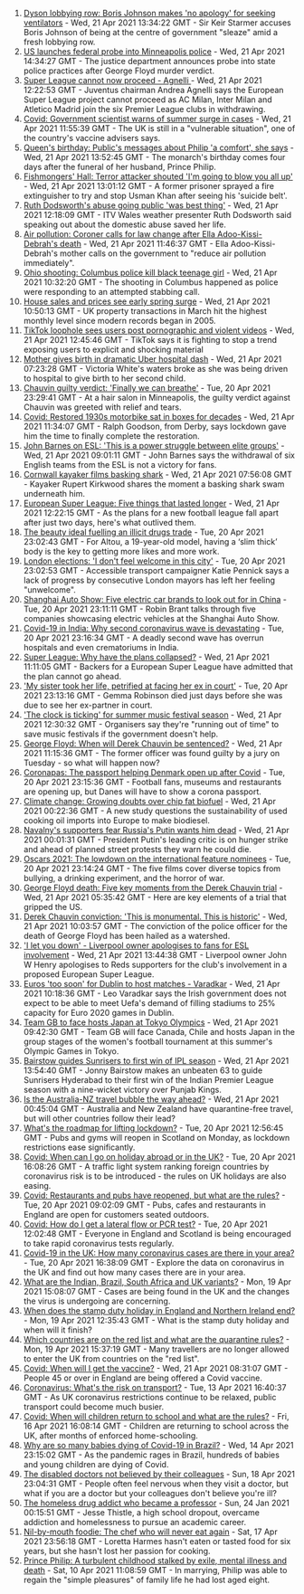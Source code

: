 1. [Dyson lobbying row: Boris Johnson makes 'no apology' for seeking ventilators](https://www.bbc.co.uk/news/uk-politics-56832486) - Wed, 21 Apr 2021 13:34:22 GMT - Sir Keir Starmer accuses Boris Johnson of being at the centre of government "sleaze" amid a fresh lobbying row.
2. [US launches federal probe into Minneapolis police](https://www.bbc.co.uk/news/world-us-canada-56836193) - Wed, 21 Apr 2021 14:34:27 GMT - The justice department announces probe into state police practices after George Floyd murder verdict.
3. [Super League cannot now proceed - Agnelli ](https://www.bbc.co.uk/sport/football/56830308) - Wed, 21 Apr 2021 12:22:53 GMT - Juventus chairman Andrea Agnelli says the European Super League project cannot proceed as AC Milan, Inter Milan and Atletico Madrid join the six Premier League clubs in withdrawing.
4. [Covid: Government scientist warns of summer surge in cases](https://www.bbc.co.uk/news/uk-56830398) - Wed, 21 Apr 2021 11:55:39 GMT - The UK is still in a "vulnerable situation", one of the country's vaccine advisers says.
5. [Queen's birthday: Public's messages about Philip 'a comfort', she says](https://www.bbc.co.uk/news/uk-56811715) - Wed, 21 Apr 2021 13:52:45 GMT - The monarch's birthday comes four days after the funeral of her husband, Prince Philip.
6. [Fishmongers' Hall: Terror attacker shouted 'I'm going to blow you all up'](https://www.bbc.co.uk/news/uk-england-london-56817533) - Wed, 21 Apr 2021 13:01:12 GMT - A former prisoner sprayed a fire extinguisher to try and stop Usman Khan after seeing his 'suicide belt'.
7. [Ruth Dodsworth's abuse going public 'was best thing'](https://www.bbc.co.uk/news/uk-wales-56831201) - Wed, 21 Apr 2021 12:18:09 GMT - ITV Wales weather presenter Ruth Dodsworth said speaking out about the domestic abuse saved her life.
8. [Air pollution: Coroner calls for law change after Ella Adoo-Kissi-Debrah's death](https://www.bbc.co.uk/news/uk-england-london-56801794) - Wed, 21 Apr 2021 11:46:37 GMT - Ella Adoo-Kissi-Debrah's mother calls on the government to "reduce air pollution immediately".
9. [Ohio shooting: Columbus police kill black teenage girl](https://www.bbc.co.uk/news/world-us-canada-56825871) - Wed, 21 Apr 2021 10:32:20 GMT - The shooting in Columbus happened as police were responding to an attempted stabbing call.
10. [House sales and prices see early spring surge](https://www.bbc.co.uk/news/business-56830288) - Wed, 21 Apr 2021 10:50:13 GMT - UK property transactions in March hit the highest monthly level since modern records began in 2005.
11. [TikTok loophole sees users post pornographic and violent videos](https://www.bbc.co.uk/news/technology-56821882) - Wed, 21 Apr 2021 12:45:46 GMT - TikTok says it is fighting to stop a trend exposing users to explicit and shocking material
12. [Mother gives birth in dramatic Uber hospital dash](https://www.bbc.co.uk/news/uk-england-london-56803337) - Wed, 21 Apr 2021 07:23:28 GMT - Victoria White's waters broke as she was being driven to hospital to give birth to her second child.
13. [Chauvin guilty verdict: 'Finally we can breathe'](https://www.bbc.co.uk/news/world-us-canada-56825595) - Tue, 20 Apr 2021 23:29:41 GMT - At a hair salon in Minneapolis, the guilty verdict against Chauvin was greeted with relief and tears.
14. [Covid: Restored 1930s motorbike sat in boxes for decades](https://www.bbc.co.uk/news/uk-england-derbyshire-56803697) - Wed, 21 Apr 2021 11:34:07 GMT - Ralph Goodson, from Derby, says lockdown gave him the time to finally complete the restoration.
15. [John Barnes on ESL: 'This is a power struggle between elite groups'](https://www.bbc.co.uk/news/uk-56829809) - Wed, 21 Apr 2021 09:01:11 GMT - John Barnes says the withdrawal of six English teams from the ESL is not a victory for fans.
16. [Cornwall kayaker films basking shark](https://www.bbc.co.uk/news/uk-england-cornwall-56821802) - Wed, 21 Apr 2021 07:56:08 GMT - Kayaker Rupert Kirkwood shares the moment a basking shark swam underneath him.
17. [European Super League: Five things that lasted longer](https://www.bbc.co.uk/news/newsbeat-56829099) - Wed, 21 Apr 2021 12:22:15 GMT - As the plans for a new football league fall apart after just two days, here's what outlived them.
18. [The beauty ideal fuelling an illicit drugs trade](https://www.bbc.co.uk/news/stories-56819838) - Tue, 20 Apr 2021 23:02:43 GMT - For Altou, a 19-year-old model, having a ‘slim thick’ body is the key to getting more likes and more work.
19. [London elections: 'I don't feel welcome in this city'](https://www.bbc.co.uk/news/uk-england-london-56815242) - Tue, 20 Apr 2021 23:02:53 GMT - Accessible transport campaigner Katie Pennick says a lack of progress by consecutive London mayors has left her feeling "unwelcome".
20. [Shanghai Auto Show: Five electric car brands to look out for in China](https://www.bbc.co.uk/news/business-56818957) - Tue, 20 Apr 2021 23:11:11 GMT - Robin Brant talks through five companies showcasing electric vehicles at the Shanghai Auto Show.
21. [Covid-19 in India: Why second coronavirus wave is devastating](https://www.bbc.co.uk/news/world-asia-india-56811315) - Tue, 20 Apr 2021 23:16:34 GMT - A deadly second wave has overrun hospitals and even crematoriums in India.
22. [Super League: Why have the plans collapsed?](https://www.bbc.co.uk/news/business-56768728) - Wed, 21 Apr 2021 11:11:05 GMT - Backers for a European Super League have admitted that the plan cannot go ahead.
23. ['My sister took her life, petrified at facing her ex in court'](https://www.bbc.co.uk/news/uk-56539465) - Tue, 20 Apr 2021 23:13:16 GMT - Gemma Robinson died just days before she was due to see her ex-partner in court.
24. ['The clock is ticking' for summer music festival season](https://www.bbc.co.uk/news/entertainment-arts-56828608) - Wed, 21 Apr 2021 12:30:32 GMT - Organisers say they're "running out of time" to save music festivals if the government doesn't help.
25. [George Floyd: When will Derek Chauvin be sentenced?](https://www.bbc.co.uk/news/world-us-canada-56829289) - Wed, 21 Apr 2021 11:15:36 GMT - The former officer was found guilty by a jury on Tuesday - so what will happen now?
26. [Coronapas: The passport helping Denmark open up after Covid](https://www.bbc.co.uk/news/world-europe-56812293) - Tue, 20 Apr 2021 23:15:36 GMT - Football fans, museums and restaurants are opening up, but Danes will have to show a corona passport.
27. [Climate change: Growing doubts over chip fat biofuel](https://www.bbc.co.uk/news/science-environment-56819257) - Wed, 21 Apr 2021 00:22:36 GMT - A new study questions the sustainability of used cooking oil imports into Europe to make biodiesel.
28. [Navalny's supporters fear Russia's Putin wants him dead](https://www.bbc.co.uk/news/world-europe-56812292) - Wed, 21 Apr 2021 00:01:31 GMT - President Putin's leading critic is on hunger strike and ahead of planned street protests they warn he could die.
29. [Oscars 2021: The lowdown on the international feature nominees](https://www.bbc.co.uk/news/entertainment-arts-56674879) - Tue, 20 Apr 2021 23:14:24 GMT - The five films cover diverse topics from bullying, a drinking experiment, and the horror of war.
30. [George Floyd death: Five key moments from the Derek Chauvin trial](https://www.bbc.co.uk/news/world-us-canada-56802198) - Wed, 21 Apr 2021 05:35:42 GMT - Here are key elements of a trial that gripped the US.
31. [Derek Chauvin conviction: 'This is monumental. This is historic'](https://www.bbc.co.uk/news/world-us-canada-56824330) - Wed, 21 Apr 2021 10:03:57 GMT - The conviction of the police officer for the death of George Floyd has been hailed as a watershed.
32. ['I let you down' - Liverpool owner apologises to fans for ESL involvement](https://www.bbc.co.uk/sport/football/56828413) - Wed, 21 Apr 2021 13:44:38 GMT - Liverpool owner John W Henry apologises to Reds supporters for the club's involvement in a proposed European Super League.
33. [Euros 'too soon' for Dublin to host matches - Varadkar](https://www.bbc.co.uk/sport/football/56805604) - Wed, 21 Apr 2021 10:18:36 GMT - Leo Varadkar says the Irish government does not expect to be able to meet Uefa's demand of filling stadiums to 25% capacity for Euro 2020 games in Dublin.
34. [Team GB to face hosts Japan at Tokyo Olympics](https://www.bbc.co.uk/sport/football/56827531) - Wed, 21 Apr 2021 09:42:30 GMT - Team GB will face Canada, Chile and hosts Japan in the group stages of the women's football tournament at this summer's Olympic Games in Tokyo.
35. [Bairstow guides Sunrisers to first win of IPL season](https://www.bbc.co.uk/sport/cricket/56835044) - Wed, 21 Apr 2021 13:54:40 GMT - Jonny Bairstow makes an unbeaten 63 to guide Sunrisers Hyderabad to their first win of the Indian Premier League season with a nine-wicket victory over Punjab Kings.
36. [Is the Australia-NZ travel bubble the way ahead?](https://www.bbc.co.uk/news/business-56796943) - Wed, 21 Apr 2021 00:45:04 GMT - Australia and New Zealand have quarantine-free travel, but will other countries follow their lead?
37. [What's the roadmap for lifting lockdown?](https://www.bbc.co.uk/news/explainers-52530518) - Tue, 20 Apr 2021 12:56:45 GMT - Pubs and gyms will reopen in Scotland on Monday, as lockdown restrictions ease significantly.
38. [Covid: When can I go on holiday abroad or in the UK?](https://www.bbc.co.uk/news/explainers-52646738) - Tue, 20 Apr 2021 16:08:26 GMT - A traffic light system ranking foreign countries by coronavirus risk is to be introduced - the rules on UK holidays are also easing.
39. [Covid: Restaurants and pubs have reopened, but what are the rules?](https://www.bbc.co.uk/news/business-52977388) - Tue, 20 Apr 2021 09:02:09 GMT - Pubs, cafes and restaurants in England are open for customers seated outdoors.
40. [Covid: How do I get a lateral flow or PCR test?](https://www.bbc.co.uk/news/health-51943612) - Tue, 20 Apr 2021 12:02:48 GMT - Everyone in England and Scotland is being encouraged to take rapid coronavirus tests regularly.
41. [Covid-19 in the UK: How many coronavirus cases are there in your area?](https://www.bbc.co.uk/news/uk-51768274) - Tue, 20 Apr 2021 16:38:09 GMT - Explore the data on coronavirus in the UK and find out how many cases there are in your area.
42. [What are the Indian, Brazil, South Africa and UK variants?](https://www.bbc.co.uk/news/health-55659820) - Mon, 19 Apr 2021 15:08:07 GMT - Cases are being found in the UK and the changes the virus is undergoing are concerning.
43. [When does the stamp duty holiday in England and Northern Ireland end?](https://www.bbc.co.uk/news/business-53319433) - Mon, 19 Apr 2021 12:35:43 GMT - What is the stamp duty holiday and when will it finish?
44. [Which countries are on the red list and what are the quarantine rules?](https://www.bbc.co.uk/news/explainers-52544307) - Mon, 19 Apr 2021 15:37:19 GMT - Many travellers are no longer allowed to enter the UK from countries on the "red list".
45. [Covid: When will I get the vaccine?](https://www.bbc.co.uk/news/health-55045639) - Wed, 21 Apr 2021 08:31:07 GMT - People 45 or over in England are being offered a Covid vaccine.
46. [Coronavirus: What's the risk on transport?](https://www.bbc.co.uk/news/health-51736185) - Tue, 13 Apr 2021 16:40:37 GMT - As UK coronavirus restrictions continue to be relaxed, public transport could become much busier.
47. [Covid: When will children return to school and what are the rules?](https://www.bbc.co.uk/news/education-51643556) - Fri, 16 Apr 2021 16:08:14 GMT - Children are returning to school across the UK, after months of enforced home-schooling.
48. [Why are so many babies dying of Covid-19 in Brazil?](https://www.bbc.co.uk/news/world-latin-america-56696907) - Wed, 14 Apr 2021 23:15:02 GMT - As the pandemic rages in Brazil, hundreds of babies and young children are dying of Covid.
49. [The disabled doctors not believed by their colleagues](https://www.bbc.co.uk/news/disability-56244376) - Sun, 18 Apr 2021 23:04:31 GMT - People often feel nervous when they visit a doctor, but what if you are a doctor but your colleagues don't believe you're ill?
50. [The homeless drug addict who became a professor](https://www.bbc.co.uk/news/stories-55559382) - Sun, 24 Jan 2021 00:15:51 GMT - Jesse Thistle, a high school dropout, overcame addiction and homelessness to pursue an academic career.
51. [Nil-by-mouth foodie: The chef who will never eat again](https://www.bbc.co.uk/news/stories-56688582) - Sat, 17 Apr 2021 23:56:18 GMT - Loretta Harmes hasn't eaten or tasted food for six years, but she hasn't lost her passion for cooking.
52. [Prince Philip: A turbulent childhood stalked by exile, mental illness and death](https://www.bbc.co.uk/news/uk-56690270) - Sat, 10 Apr 2021 11:08:59 GMT - In marrying, Philip was able to regain the "simple pleasures" of family life he had lost aged eight.

